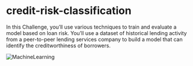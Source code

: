 # credit-risk-classification

In this Challenge, you’ll use various techniques to train and evaluate a model based on loan risk. You’ll use a dataset of historical lending activity from a peer-to-peer lending services company to build a model that can identify the creditworthiness of borrowers.

![MachineLearning](https://github.com/dthomas0424/credit-risk-classification/assets/135156232/668498c5-65db-48fd-8b17-233df6b2b21d)
